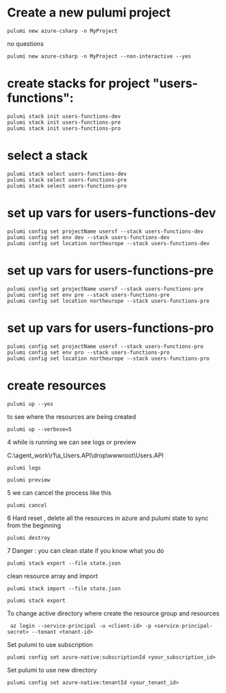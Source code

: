 # Create a new pulumi project
```
pulumi new azure-csharp -n MyProject
```
no questions
```
pulumi new azure-csharp -n MyProject --non-interactive --yes
```

# create stacks for project "users-functions":
```
pulumi stack init users-functions-dev
pulumi stack init users-functions-pre
pulumi stack init users-functions-pro
```

# select a stack
```
pulumi stack select users-functions-dev
pulumi stack select users-functions-pre
pulumi stack select users-functions-pro
```

# set up vars for users-functions-dev
```
pulumi config set projectName usersf --stack users-functions-dev
pulumi config set env dev --stack users-functions-dev
pulumi config set location northeurope --stack users-functions-dev
```

# set up vars for users-functions-pre
```
pulumi config set projectName usersf --stack users-functions-pre
pulumi config set env pre --stack users-functions-pre
pulumi config set location northeurope --stack users-functions-pre
```

# set up vars for users-functions-pro
```
pulumi config set projectName usersf --stack users-functions-pro
pulumi config set env pro --stack users-functions-pro
pulumi config set location northeurope --stack users-functions-pro
```

# create resources
```
pulumi up --yes
```

to see where the resources are being created
```
pulumi up --verbose=5
```

4 while is running we can see logs or preview

C:\agent\_work\r1\a\_Users.API\drop\wwwroot\Users.API
```
pulumi logs
```

```
pulumi preview
```

5 we can cancel the process like this

```
pulumi cancel
```

6 Hard reset , delete all the resources in azure and pulumi state to sync from the beginning

```
pulumi destroy
```

7 Danger : you can clean state if you know what you do
```
pulumi stack export --file state.json
```

clean resource array  and import

```
pulumi stack import --file state.json
```

```
pulumi stack export
```

To change active directory where create the resource group and resources
```
 az login --service-principal -u <client-id> -p <service-principal-secret> --tenant <tenant-id>
```

Set pulumi to use subscription
```
pulumi config set azure-native:subscriptionId <your_subscription_id>
```

Set pulumi to use new directory
```
pulumi config set azure-native:tenantId <your_tenant_id>
```